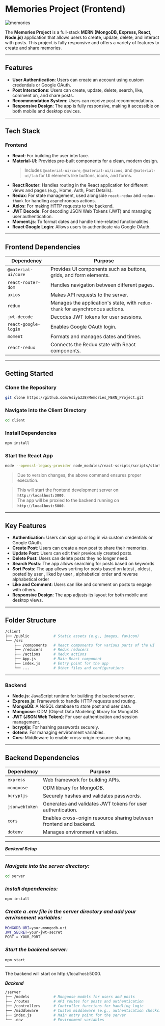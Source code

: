 # **Memories Project (Frontend)**

![memories]()

The **Memories Project** is a full-stack **MERN (MongoDB, Express, React, Node.js)** application that allows users to create, update, delete, and interact with posts. This project is fully responsive and offers a variety of features to create and share memories.

---

## **Features**

- **User Authentication**: Users can create an account using custom credentials or Google OAuth.
- **Post Interactions**: Users can create, update, delete, search, like, comment on, and share posts.
- **Recommendation System**: Users can receive post recommendations.
- **Responsive Design**: The app is fully responsive, making it accessible on both mobile and desktop devices.

---

## **Tech Stack**

### **Frontend**

- **React**: For building the user interface.
- **Material-UI**: Provides pre-built components for a clean, modern design.
  > Includes `@material-ui/core`, `@material-ui/icons`, and `@material-ui/lab` for UI elements like buttons, icons, and forms.
- **React Router**: Handles routing in the React application for different views and pages (e.g., Home, Auth, Post Details).
- **Redux**: For state management, used alongside `react-redux` and `redux-thunk` for handling asynchronous actions.
- **Axios**: For making HTTP requests to the backend.
- **JWT Decode**: For decoding JSON Web Tokens (JWT) and managing user authentication.
- **Moment.js**: To format dates and handle time-related functionalities.
- **React Google Login**: Allows users to authenticate via Google OAuth.

---

## **Frontend Dependencies**

| **Dependency**       | **Purpose**                                                                   |
| -------------------- | ----------------------------------------------------------------------------- |
| `@material-ui/core`  | Provides UI components such as buttons, grids, and form elements.             |
| `react-router-dom`   | Handles navigation between different pages.                                   |
| `axios`              | Makes API requests to the server.                                             |
| `redux`              | Manages the application's state, with `redux-thunk` for asynchronous actions. |
| `jwt-decode`         | Decodes JWT tokens for user sessions.                                         |
| `react-google-login` | Enables Google OAuth login.                                                   |
| `moment`             | Formats and manages dates and times.                                          |
| `react-redux`        | Connects the Redux state with React components.                               |

---

## **Getting Started**

### **Clone the Repository**

```bash
git clone https://github.com/Asiya338/Memories_MERN_Project.git
```

### **Navigate into the Client Directory**

```bash
cd client
```

### **Install Dependencies**

```bash
npm install
```

### **Start the React App**

```bash
node --openssl-legacy-provider node_modules/react-scripts/scripts/start.js
```

> Due to version changes, the above command ensures proper execution.

> This will start the frontend development server on **`http://localhost:3000`**.  
> The app will be proxied to the backend running on **`http://localhost:5000`**.

---

## **Key Features**

- **Authentication**: Users can sign up or log in via custom credentials or Google OAuth.
- **Create Post**: Users can create a new post to share their memories.
- **Update Post**: Users can edit their previously created posts.
- **Delete Post**: Users can delete posts they no longer need.
- **Search Posts**: The app allows searching for posts based on keywords.
- **Sort Posts**: The app allows sorting for posts based on latest , oldest , posted by user , liked by user , alphabetical order and reverse alphabetical order
- **Like and Comment**: Users can like and comment on posts to engage with others.
- **Responsive Design**: The app adjusts its layout for both mobile and desktop views.

---

## **Folder Structure**

```bash
/client
├── /public           # Static assets (e.g., images, favicon)
└── /src
    ├── /components   # React components for various parts of the UI
    ├── /reducers     # Redux reducers
    ├── /actions      # Redux actions
    ├── App.js        # Main React component
    ├── index.js      # Entry point for the app
    └── ...           # Other files and configurations
```

---

### **Backend**

- **Node.js**: JavaScript runtime for building the backend server.
- **Express.js**: Framework to handle HTTP requests and routing.
- **MongoDB**: A NoSQL database to store post and user data.
- **Mongoose**: ODM (Object Data Modeling) library for MongoDB.
- **JWT (JSON Web Token)**: For user authentication and session management.
- **bcryptjs**: For hashing passwords securely.
- **dotenv**: For managing environment variables.
- **Cors**: Middleware to enable cross-origin resource sharing.

---

## **Backend Dependencies**

| **Dependency** | **Purpose**                                                         |
| -------------- | ------------------------------------------------------------------- |
| `express`      | Web framework for building APIs.                                    |
| `mongoose`     | ODM library for MongoDB.                                            |
| `bcryptjs`     | Securely hashes and validates passwords.                            |
| `jsonwebtoken` | Generates and validates JWT tokens for user authentication.         |
| `cors`         | Enables cross-origin resource sharing between frontend and backend. |
| `dotenv`       | Manages environment variables.                                      |

---

**_Backend Setup_**

---

### **_Navigate into the server directory:_**

```bash
cd server
```

### **_Install dependencies:_**

```bash
npm install
```

### **_Create a .env file in the server directory and add your environment variables:_**

```bash
MONGODB_URI=your-mongodb-uri
JWT_SECRET=your-jwt-secret
PORT = YOUR_PORT
```

### **_Start the backend server:_**

```bash
npm start
```

---

The backend will start on http://localhost:5000.

**_Backend_**

```bash
/server
├── /models           # Mongoose models for users and posts
├── /routes           # API routes for posts and authentication
├── /controllers      # Controller functions for handling logic
├── /middleware       # Custom middleware (e.g., authentication checks)
├── index.js          # Main entry point for the server
└── .env              # Environment variables

```
